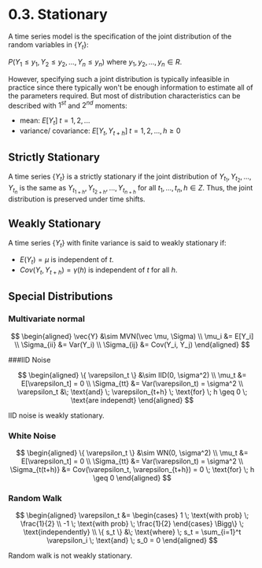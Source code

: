 # 0.3. Stationary

A time series model is the specification of the joint distribution of the random variables in {$Y_t$}:

$P(Y_1 \leq y_1, Y_2 \leq y_2, ..., Y_n \leq y_n)$ where $y_1, y_2, ..., y_n \in R$.

However, specifying such a joint distribution is typically infeasible in practice since there typically won't be enough information to estimate all of the parameters required. But most of distribution characteristics can be described with $1^{st}$ and $2^{nd}$ moments:

* mean: $E[Y_t] \; t = 1,2,...$
* variance/ covariance: $E[Y_t, Y_{t+h}] \; t=1, 2, ..., h \geq 0$

## Strictly Stationary

A time series {$Y_t$} is a strictly stationary if the joint distribution of $Y_{t_1}, Y_{t_2},...,Y_{t_n}$ is the same as $Y_{t_{1+h}}, Y_{t_{2+h}},...,Y_{t_{n+h}}$ for all $t_1,..., t_n, h \in Z$. Thus, the joint distribution is preserved under time shifts.

## Weakly Stationary

A time series {$Y_t$} with finite variance is said to weakly stationary if:

- $E(Y_t) = \mu$ is independent of $t$.
- $Cov(Y_t, Y_{t+h}) = \gamma(h)$ is independent of $t$ for all $h$.

## Special Distributions

### Multivariate normal

$$
\begin{aligned}
\vec{Y} &\sim MVN(\vec \mu, \Sigma) \\
\mu_i &= E[Y_i] \\
\Sigma_{ii} &= Var(Y_i) \\
\Sigma_{ij} &= Cov(Y_i, Y_j)
\end{aligned}
$$

###IID Noise

$$
\begin{aligned}
\{ \varepsilon_t \} &\sim IID(0, \sigma^2) \\
\mu_t &= E[\varepsilon_t] = 0 \\
\Sigma_{tt} &= Var(\varepsilon_t) = \sigma^2 \\
\varepsilon_t &\; \text{and} \; \varepsilon_{t+h} \; \text{for} \; h \geq 0 \; \text{are independt}
\end{aligned}
$$

IID noise is weakly stationary.

### White Noise

$$
\begin{aligned}
\{ \varepsilon_t \} &\sim WN(0, \sigma^2) \\
\mu_t &= E[\varepsilon_t] = 0 \\
\Sigma_{tt} &= Var(\varepsilon_t) = \sigma^2 \\
\Sigma_{t(t+h)} &= Cov(\varepsilon_t, \varepsilon_{t+h}) = 0 \; \text{for} \; h \geq 0
\end{aligned}
$$

### Random Walk

$$
\begin{aligned}
\varepsilon_t &= 
\begin{cases}
1 \; \text{with prob} \; \frac{1}{2} \\
-1 \; \text{with prob} \; \frac{1}{2}
\end{cases}
\Bigg\} \; \text{independently} \\
\{ s_t \} &\; \text{where} \; s_t = \sum_{i=1}^t \varepsilon_i \; \text{and} \; s_0 = 0
\end{aligned}
$$

Random walk is not weakly stationary.